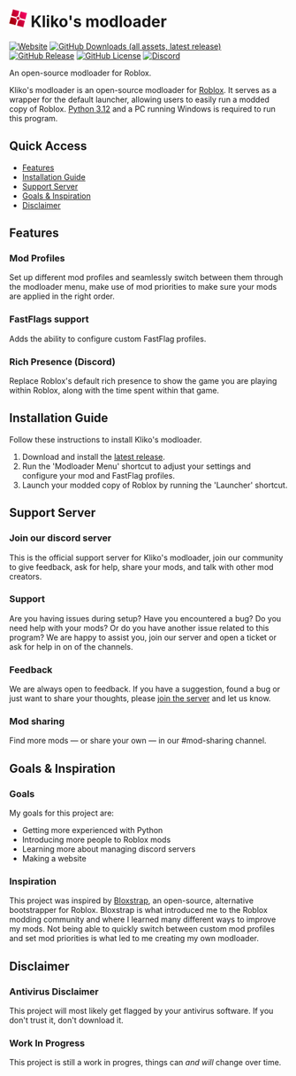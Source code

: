 <h1>
    <img src="GitHub Files/Images/logo.png" height="32" alt="logo"/>
    Kliko's modloader
</h1>

[<img alt="Website" src="https://img.shields.io/badge/website-555?style=for-the-badge&logo=html5&logoColor=fff&labelColor=cc0037&color=555">](https://thekliko.github.io/klikos-modloader)
[<img alt="GitHub Downloads (all assets, latest release)" src="https://img.shields.io/github/downloads/thekliko/klikos-modloader/latest/total?style=for-the-badge&label=downloads&labelColor=cc0037&color=555">
](https://github.com/thekliko/klikos-modloader/releases)
[<img alt="GitHub Release" src="https://img.shields.io/github/v/release/thekliko/klikos-modloader?filter=!v*.*.*-beta&style=for-the-badge&labelColor=cc0037&color=555">](https://github.com/thekliko/klikos-modloader/releases/latest)
[<img alt="GitHub License" src="https://img.shields.io/github/license/thekliko/klikos-modloader?style=for-the-badge&labelColor=cc0037&color=555">](https://github.com/TheKliko/klikos-modloader/blob/main/LICENSE)
[<img alt="Discord" src="https://img.shields.io/discord/1205938827437412422?style=for-the-badge&logo=discord&logoColor=fff&label=discord&labelColor=5865f2&color=555">](https://discord.gg/nEjUwdSP9P)

<!-- [<img alt="GitHub Downloads (all assets, all releases)" src="https://img.shields.io/github/downloads/thekliko/klikos-modloader/total?style=for-the-badge&labelColor=cc0037&color=555555">](https://github.com/thekliko/klikos-modloader/releases) -->

An open-source modloader for Roblox.

Kliko's modloader is an open-source modloader for <a href="https://www.roblox.com">Roblox</a>. It serves as a wrapper for the default launcher, allowing users to easily run a modded copy of Roblox. <a href="https://www.python.org">Python 3.12</a> and a PC running Windows is required to run this program.



<h2>Quick Access</h2>
<ul>
    <li>
        <a href="#features">Features</a>
    </li>
    <li>
        <a href="#installation-guide">Installation Guide</a>
    </li>
    <li>
        <a href="#support-server">Support Server</a>
    </li>
    <li>
        <a href="#goals-inspiration">Goals & Inspiration</a>
    </li>
    <li>
        <a href="#disclaimer">Disclaimer</a>
    </li>
</ul>



<h2 id="features">Features</h2>

<h3>Mod Profiles</h3>
Set up different mod profiles and seamlessly switch between them through the modloader menu, make use of mod priorities to make sure your mods are applied in the right order.

<h3>FastFlags support</h3>
Adds the ability to configure custom FastFlag profiles.

<h3>Rich Presence (Discord)</h3>
Replace Roblox's default rich presence to show the game you are playing within Roblox, along with the time spent within that game.



<h2 id="installation-guide">Installation Guide</h2>

Follow these instructions to install Kliko's modloader.

<ol>
    <li>
        Download and install the <a href="https://github.com/TheKliko/klikos-modloader/releases/latest">latest release</a>.
    </li>
    <li>
        Run the 'Modloader Menu' shortcut to adjust your settings and configure your mod and FastFlag profiles.
    </li>
    <li>
        Launch your modded copy of Roblox by running the 'Launcher' shortcut.
    </li>
</ol>



<h2 id="support-server">Support Server</h2>

<h3>Join our discord server</h3>

This is the official support server for Kliko's modloader, join our community to give feedback, ask for help, share your mods, and talk with other mod creators.

<h3>Support</h3>

Are you having issues during setup? Have you encountered a bug? Do you need help with your mods? Or do you have another issue related to this program? We are happy to assist you, join our server and open a ticket or ask for help in on of the channels.

<h3>Feedback</h3>

We are always open to feedback. If you have a suggestion, found a bug or just want to share your thoughts, please <a href='https://discord.gg/nEjUwdSP9P'>join the server</a> and let us know.

<h3>Mod sharing</h3>

Find more mods — or share your own — in our #mod-sharing channel.



<h2 id="goals-inspiration">Goals & Inspiration</h2>

<h3>Goals</h3>
My goals for this project are:
<ul>
    <li>
        Getting more experienced with Python
    </li>
    <li>
        Introducing more people to Roblox mods
    </li>
    <li>
        Learning more about managing discord servers
    </li>
    <li>
        Making a website
    </li>
</ul>

<h3>Inspiration</h3>
This project was inspired by <a href='https://github.com/pizzaboxer/bloxstrap'>Bloxstrap</a>, an open-source, alternative bootstrapper for Roblox. Bloxstrap is what introduced me to the Roblox modding community and where I learned many different ways to improve my mods. Not being able to quickly switch between custom mod profiles and set mod priorities is what led to me creating my own modloader.



<h2 id="disclaimer">Disclaimer</h2>

<h3>Antivirus Disclaimer</h3>
This project will most likely get flagged by your antivirus software. If you don't trust it, don't download it.

<h3>Work In Progress</h3>
This project is still a work in progres, things can <em>and will</em> change over time.

